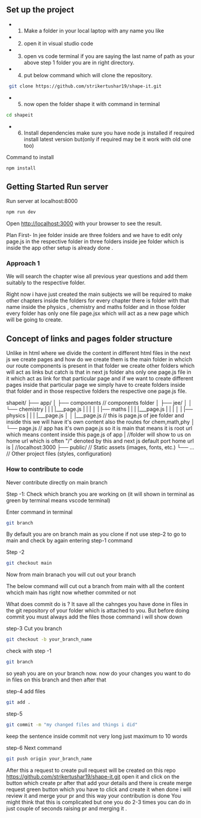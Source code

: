 ## Set up the project
- 1. Make a folder in your local laptop with any name you like 
- 2. open it in visual studio code 
- 3. open vs code terminal if you are saying the last name of path as your above step 1 folder you are in right directory.
- 4. put below command which will clone the repository.
 ```bash
  git clone https://github.com/strikertushar19/shape-it.git
 ```

- 5. now open the folder shape it with command in terminal
```bash 
cd shapeit
```

- 6. Install dependencies make sure you have node js installed if required install latest version but(only if required may be it work with old one too)

Command to install 
```bash
npm install
```


## Getting Started Run server
Run server at localhost:8000
```bash
npm run dev

```

Open [http://localhost:3000](http://localhost:3000) with your browser to see the result.


Plan First-
In jee folder inside are three folders and we have to edit only page.js in the respective folder in
three folders inside jee folder which is inside the  app other setup is already done .

### Approach 1
We will search the chapter wise all previous year questions and add them suitably to the respective folder.

Right now i have just created the main subjects we will be required to make other chapters inside the folders for every chapter there is folder with that name inside the physics , chemistry and maths folder and in those folder every folder has only one file page.jsx which will act as a new page which will be going to create.



## Concept of links and pages folder structure
Unlike in html where we divide the content in different html files 
in the next js we create pages and how do we create them is the main folder in whcich our route components is 
present in that folder we create other folders which will act as links but catch is that in next js folder ahs only one page.js file
 in it which act as link for that particular page and if we want to create different pages inside that particular page we simply have to create folders inside that folder and in those respective folders the respective one page.js file.
 
shapeit/
├── app/
│   ├── components  // components folder
│   ├── jee/
│   │   └── chemistry
|   |   |   |___page.js
|   |   |
│   |   |── maths
|   |   |   |___page.js
|   |   |
│   |   |── physics
|   |   |   |___page.js
│   │   |___page.js // this is page.js of jee folder and inside this we will have it's own content also the routes for chem,math,phy
│   └── page.js  // app has it's own page.js so it is main that means it is root url which means content inside this page.js of app 
|                //folder will show to us on home url which is often "/" denoted by this and next js default port home url is 
|                //localhost:3000
├── public/        // Static assets (images, fonts, etc.)
└── ...            // Other project files (styles, configuration)

### How to contribute to code
Never contribute directly on main branch

Step -1:
Check which branch you are working on (it will shown in terminal as green by terminal means vscode terminal)

Enter command in terminal
```bash
git branch
```
By default you are  on branch main as you clone if not use step-2 to go to main and check by again 
entering step-1 command

Step -2
```bash
git checkout main
```
Now from main branach you will cut out your branch 

The below command will cut out a branch from main with all the content whcich main has right now whether commited or not

What does commit do is ?
It save all the cahnges you have done in files in the git repository of your folder which is attached to you.
But before doing commit you must always add the files those command i will show down

step-3
Cut you branch
```bash
git checkout -b your_branch_name
``` 
check with step -1 
```bash
git branch
```
so yeah you are on your branch now.
now do your changes you want to do in files on this branch and then 
after that

step-4
add files
```bash
git add .
```
step-5
```bash
git commit -m "my changed files and things i did"
```
keep the sentence inside commit not very long just maximum to 10 words

step-6
Next command
```bash
git push origin your_branch_name
```
After this a request to create pull request will be created on 
this repo https://github.com/strikertushar19/shape-it.git open it 
and click on the button which create pr after that add your details and there is create merge request green button which you have to click and create it when done i will review it and merge your pr and this way your contribution is done
You might think that this is complicated but one you do 2-3 times you can do in just couple of seconds raising pr and merging it .